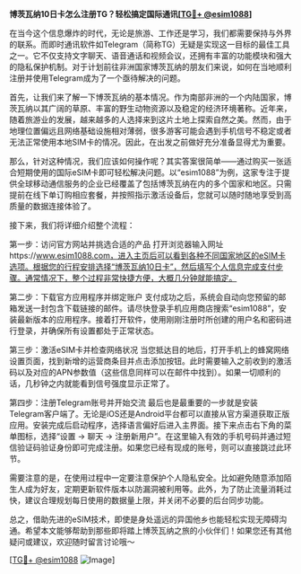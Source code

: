 **博茨瓦纳10日卡怎么注册TG？轻松搞定国际通讯[[TG💪+ @esim1088](https://t.me/s/esim1088)]**

在当今这个信息爆炸的时代，无论是旅游、工作还是学习，我们都需要保持与外界的联系。而即时通讯软件如Telegram（简称TG）无疑是实现这一目标的最佳工具之一。它不仅支持文字聊天、语音通话和视频会议，还拥有丰富的功能模块和强大的隐私保护机制。对于计划前往非洲国家博茨瓦纳的朋友们来说，如何在当地顺利注册并使用Telegram成为了一个亟待解决的问题。

首先，让我们来了解一下博茨瓦纳的基本情况。作为南部非洲的一个内陆国家，博茨瓦纳以其广阔的草原、丰富的野生动物资源以及稳定的经济环境著称。近年来，随着旅游业的发展，越来越多的人选择来到这片土地上探索自然之美。然而，由于地理位置偏远且网络基础设施相对薄弱，很多游客可能会遇到手机信号不稳定或者无法正常使用本地SIM卡的情况。因此，在出发之前做好充分准备显得尤为重要。

那么，针对这种情况，我们应该如何操作呢？其实答案很简单——通过购买一张适合短期使用的国际eSIM卡即可轻松解决问题。以“esim1088”为例，这家专注于提供全球移动通信服务的企业已经覆盖了包括博茨瓦纳在内的多个国家和地区。只需提前在线下单订购相应套餐，并按照指示激活设备后，您就可以随时随地享受到高质量的数据连接体验了。

接下来，我们将详细介绍整个流程：

第一步：访问官方网站并挑选合适的产品
打开浏览器输入网址https://www.esim1088.com，进入主页后可以看到各种不同国家地区的eSIM卡选项。根据您的行程安排选择“博茨瓦纳10日卡”，然后填写个人信息完成支付步骤。通常情况下，整个过程非常快捷方便，大概几分钟就能搞定。

第二步：下载官方应用程序并绑定账户
支付成功之后，系统会自动向您预留的邮箱发送一封包含下载链接的邮件。请尽快登录手机应用商店搜索“esim1088”，安装最新版本的应用程序。接着打开软件，使用刚刚注册时所创建的用户名和密码进行登录，并确保所有设置都处于正常状态。

第三步：激活eSIM卡并检查网络状况
当您抵达目的地后，打开手机上的蜂窝网络设置页面，找到新增的运营商条目并点击添加按钮。此时需要输入之前收到的激活码以及对应的APN参数值（这些信息同样可以在邮件中找到）。如果一切顺利的话，几秒钟之内就能看到信号强度显示正常了。

第四步：注册Telegram账号并开始交流
最后也是最重要的一步就是安装Telegram客户端了。无论是iOS还是Android平台都可以直接从官方渠道获取正版应用。安装完成后启动程序，选择语言偏好后进入主界面。接下来点击右下角的菜单图标，选择“设置 -> 聊天 -> 注册新用户”。在这里输入有效的手机号码并通过短信验证码验证身份即可完成注册。如果您已经有现成的账号，则可以直接跳过此环节。

需要注意的是，在使用过程中一定要注意保护个人隐私安全。比如避免随意添加陌生人成为好友，定期更新软件版本以防漏洞被利用等。此外，为了防止流量消耗过快，建议合理规划每日使用的数据量上限，并关闭不必要的后台同步功能。

总之，借助先进的eSIM技术，即使是身处遥远的异国他乡也能轻松实现无障碍沟通。希望本文能够帮助到那些即将踏上博茨瓦纳之旅的小伙伴们！如果您还有其他疑问或建议，欢迎随时留言讨论哦～ 

[[TG💪+ @esim1088](https://t.me/s/esim1088) ![Image](https://i.postimg.cc/4NQfJmqS/Snipaste-2025-05-13-00-14-12.png)]
